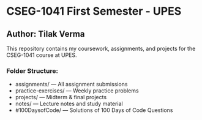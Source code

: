 # CSEG-1041 First Semester - UPES
## Author: Tilak Verma

This repository contains my coursework, assignments, and projects for the CSEG-1041 course at UPES.

### Folder Structure:
- assignments/ — All assignment submissions
- practice-exercises/ — Weekly practice problems
- projects/ — Midterm & final projects
- notes/ — Lecture notes and study material
- #100DaysofCode/ — Solutions of 100 Days of Code Questions

